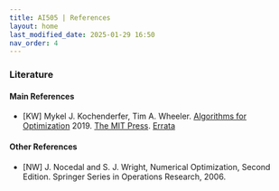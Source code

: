 ```yaml
---
title: AI505 | References
layout: home
last_modified_date: 2025-01-29 16:50
nav_order: 4
---
```



### Literature

#### Main References

- [KW] Mykel J. Kochenderfer, Tim A. Wheeler. [Algorithms for
  Optimization](https://algorithmsbook.com/optimization/)
  2019. [The MIT
        Press](https://mitpress.mit.edu/9780262039420/algorithms-for-optimization/).
  [Errata](https://github.com/algorithmsbooks/optimization)

#### Other References

- [NW] J. Nocedal and S. J. Wright, Numerical Optimization, Second Edition. Springer Series in Operations Research, 2006.
